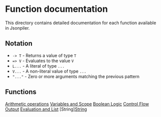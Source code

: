 # Function documentation

This directory contains detailed documentation for each function available in Jsonpiler.

## Notation

- `-> T` - Returns a value of type `T`  
- `=> V` - Evaluates to the value `V`  
- `L...` - A literal of type `...`  
- `V...` - A non-literal value of type `...`  
- `"..."` - Zero or more arguments matching the previous pattern  

## Functions

[Arithmetic operations](https://github.com/HAL-G1THuB/jsonpiler/blob/main/examples/functions/arithmetic.md)
[Variables and Scope](https://github.com/HAL-G1THuB/jsonpiler/blob/main/examples/functions/variable.md)
[Boolean Logic](https://github.com/HAL-G1THuB/jsonpiler/blob/main/examples/functions/logical.md)
[Control Flow](https://github.com/HAL-G1THuB/jsonpiler/blob/main/examples/functions/control.md)
[Output](https://github.com/HAL-G1THuB/jsonpiler/blob/main/examples/functions/output.md)
[Evaluation and List](https://github.com/HAL-G1THuB/jsonpiler/blob/main/examples/functions/eval.md)
[String][String](https://github.com/HAL-G1THuB/jsonpiler/blob/main/examples/functions/string.md)
<!-- [Type Conversion](https://github.com/HAL-G1THuB/jsonpiler/blob/main/examples/functions/type_conversion.md) -->
<!-- [Miscellaneous](https://github.com/HAL-G1THuB/jsonpiler/blob/main/examples/functions/miscellaneous.md) -->

